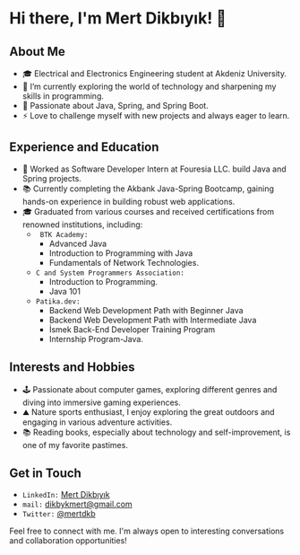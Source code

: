 # Hi there, I'm Mert Dikbıyık! 👋

## About Me

- 🎓 Electrical and Electronics Engineering student at Akdeniz University.
- 🔭 I’m currently exploring the world of technology and sharpening my skills in programming.
- 🌱 Passionate about Java, Spring, and Spring Boot.
- ⚡ Love to challenge myself with new projects and always eager to learn.

## Experience and Education

- 💼 Worked as Software Developer Intern at Fouresia LLC. build Java and Spring projects.
- 📚 Currently completing the Akbank Java-Spring Bootcamp, gaining hands-on experience in building robust web applications.
- 🎓 Graduated from various courses and received certifications from renowned institutions, including:
    - ` BTK Academy:` 
      - Advanced Java
      - Introduction to Programming with Java
      - Fundamentals of Network Technologies.
    - `C and System Programmers Association:`
      -  Introduction to Programming.
      -   Java 101
    - `Patika.dev:`
      -  Backend Web Development Path with Beginner Java
      -  Backend Web Development Path with Intermediate Java
      -  İsmek Back-End Developer Training Program
      -  Internship Program-Java.

## Interests and Hobbies

- 🕹️ Passionate about computer games, exploring different genres and diving into immersive gaming experiences.
- ⛰️ Nature sports enthusiast, I enjoy exploring the great outdoors and engaging in various adventure activities.
- 📚 Reading books, especially about technology and self-improvement, is one of my favorite pastimes.

## Get in Touch

- `LinkedIn:` [Mert Dikbıyık](https://www.linkedin.com/in/mertdikbiyik/)
- `mail:` dikbykmert@gmail.com
- `Twitter:` [@mertdkb](https://twitter.com/mertdkb)

Feel free to connect with me. I'm always open to interesting conversations and collaboration opportunities!
